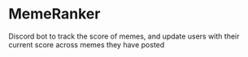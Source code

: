 # MemeRanker
Discord bot to track the score of memes, and update users with their current score across memes they have posted
